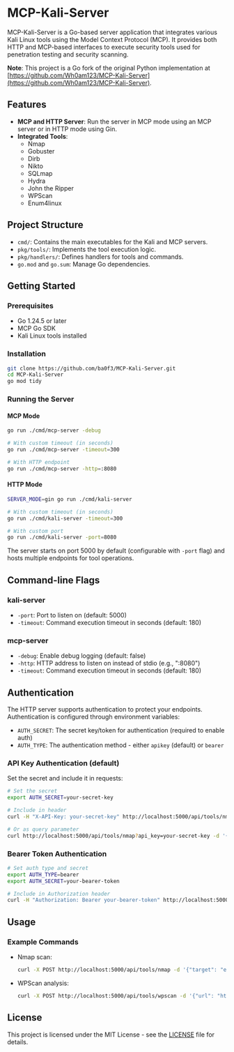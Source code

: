# MCP-Kali-Server

MCP-Kali-Server is a Go-based server application that integrates various Kali Linux tools using the Model Context Protocol (MCP). It provides both HTTP and MCP-based interfaces to execute security tools used for penetration testing and security scanning.

**Note**: This project is a Go fork of the original Python implementation at [https://github.com/Wh0am123/MCP-Kali-Server](https://github.com/Wh0am123/MCP-Kali-Server).

## Features

- **MCP and HTTP Server**: Run the server in MCP mode using an MCP server or in HTTP mode using Gin.
- **Integrated Tools**:
  - Nmap
  - Gobuster
  - Dirb
  - Nikto
  - SQLmap
  - Hydra
  - John the Ripper
  - WPScan
  - Enum4linux

## Project Structure

- `cmd/`: Contains the main executables for the Kali and MCP servers.
- `pkg/tools/`: Implements the tool execution logic.
- `pkg/handlers/`: Defines handlers for tools and commands.
- `go.mod` and `go.sum`: Manage Go dependencies.

## Getting Started

### Prerequisites

- Go 1.24.5 or later
- MCP Go SDK
- Kali Linux tools installed

### Installation

```bash
git clone https://github.com/ba0f3/MCP-Kali-Server.git
cd MCP-Kali-Server
go mod tidy
```

### Running the Server

#### MCP Mode

```bash
go run ./cmd/mcp-server -debug

# With custom timeout (in seconds)
go run ./cmd/mcp-server -timeout=300

# With HTTP endpoint
go run ./cmd/mcp-server -http=:8080
```

#### HTTP Mode

```bash
SERVER_MODE=gin go run ./cmd/kali-server

# With custom timeout (in seconds)
go run ./cmd/kali-server -timeout=300

# With custom port
go run ./cmd/kali-server -port=8080
```

The server starts on port 5000 by default (configurable with `-port` flag) and hosts multiple endpoints for tool operations.

## Command-line Flags

### kali-server
- `-port`: Port to listen on (default: 5000)
- `-timeout`: Command execution timeout in seconds (default: 180)

### mcp-server
- `-debug`: Enable debug logging (default: false)
- `-http`: HTTP address to listen on instead of stdio (e.g., ":8080")
- `-timeout`: Command execution timeout in seconds (default: 180)

## Authentication

The HTTP server supports authentication to protect your endpoints. Authentication is configured through environment variables:

- `AUTH_SECRET`: The secret key/token for authentication (required to enable auth)
- `AUTH_TYPE`: The authentication method - either `apikey` (default) or `bearer`

### API Key Authentication (default)
Set the secret and include it in requests:
```bash
# Set the secret
export AUTH_SECRET=your-secret-key

# Include in header
curl -H "X-API-Key: your-secret-key" http://localhost:5000/api/tools/nmap -d '{...}'

# Or as query parameter
curl http://localhost:5000/api/tools/nmap?api_key=your-secret-key -d '{...}'
```

### Bearer Token Authentication
```bash
# Set auth type and secret
export AUTH_TYPE=bearer
export AUTH_SECRET=your-bearer-token

# Include in Authorization header
curl -H "Authorization: Bearer your-bearer-token" http://localhost:5000/api/tools/nmap -d '{...}'
```

## Usage

### Example Commands

- Nmap scan:
  ```bash
  curl -X POST http://localhost:5000/api/tools/nmap -d '{"target": "example.com", "scan_type": "-sS"}'
  ```

- WPScan analysis:
  ```bash
  curl -X POST http://localhost:5000/api/tools/wpscan -d '{"url": "http://example.com"}'
  ```

## License

This project is licensed under the MIT License - see the [LICENSE](LICENSE) file for details.
